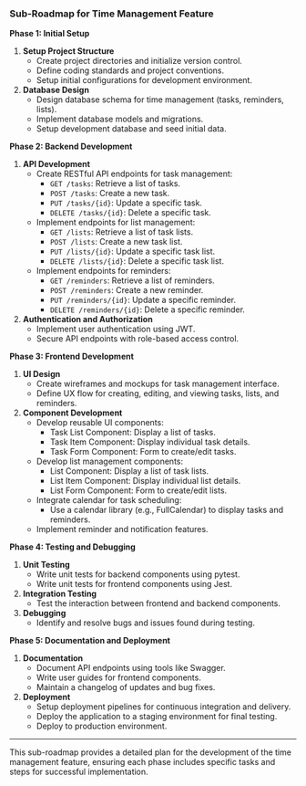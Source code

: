 ### Sub-Roadmap for Time Management Feature

**Phase 1: Initial Setup**
1. **Setup Project Structure**
   - Create project directories and initialize version control.
   - Define coding standards and project conventions.
   - Setup initial configurations for development environment.
2. **Database Design**
   - Design database schema for time management (tasks, reminders, lists).
   - Implement database models and migrations.
   - Setup development database and seed initial data.

**Phase 2: Backend Development**
1. **API Development**
   - Create RESTful API endpoints for task management:
     - `GET /tasks`: Retrieve a list of tasks.
     - `POST /tasks`: Create a new task.
     - `PUT /tasks/{id}`: Update a specific task.
     - `DELETE /tasks/{id}`: Delete a specific task.
   - Implement endpoints for list management:
     - `GET /lists`: Retrieve a list of task lists.
     - `POST /lists`: Create a new task list.
     - `PUT /lists/{id}`: Update a specific task list.
     - `DELETE /lists/{id}`: Delete a specific task list.
   - Implement endpoints for reminders:
     - `GET /reminders`: Retrieve a list of reminders.
     - `POST /reminders`: Create a new reminder.
     - `PUT /reminders/{id}`: Update a specific reminder.
     - `DELETE /reminders/{id}`: Delete a specific reminder.
2. **Authentication and Authorization**
   - Implement user authentication using JWT.
   - Secure API endpoints with role-based access control.

**Phase 3: Frontend Development**
1. **UI Design**
   - Create wireframes and mockups for task management interface.
   - Define UX flow for creating, editing, and viewing tasks, lists, and reminders.
2. **Component Development**
   - Develop reusable UI components:
     - Task List Component: Display a list of tasks.
     - Task Item Component: Display individual task details.
     - Task Form Component: Form to create/edit tasks.
   - Develop list management components:
     - List Component: Display a list of task lists.
     - List Item Component: Display individual list details.
     - List Form Component: Form to create/edit lists.
   - Integrate calendar for task scheduling:
     - Use a calendar library (e.g., FullCalendar) to display tasks and reminders.
   - Implement reminder and notification features.

**Phase 4: Testing and Debugging**
1. **Unit Testing**
   - Write unit tests for backend components using pytest.
   - Write unit tests for frontend components using Jest.
2. **Integration Testing**
   - Test the interaction between frontend and backend components.
3. **Debugging**
   - Identify and resolve bugs and issues found during testing.

**Phase 5: Documentation and Deployment**
1. **Documentation**
   - Document API endpoints using tools like Swagger.
   - Write user guides for frontend components.
   - Maintain a changelog of updates and bug fixes.
2. **Deployment**
   - Setup deployment pipelines for continuous integration and delivery.
   - Deploy the application to a staging environment for final testing.
   - Deploy to production environment.

---

This sub-roadmap provides a detailed plan for the development of the time management feature, ensuring each phase includes specific tasks and steps for successful implementation.